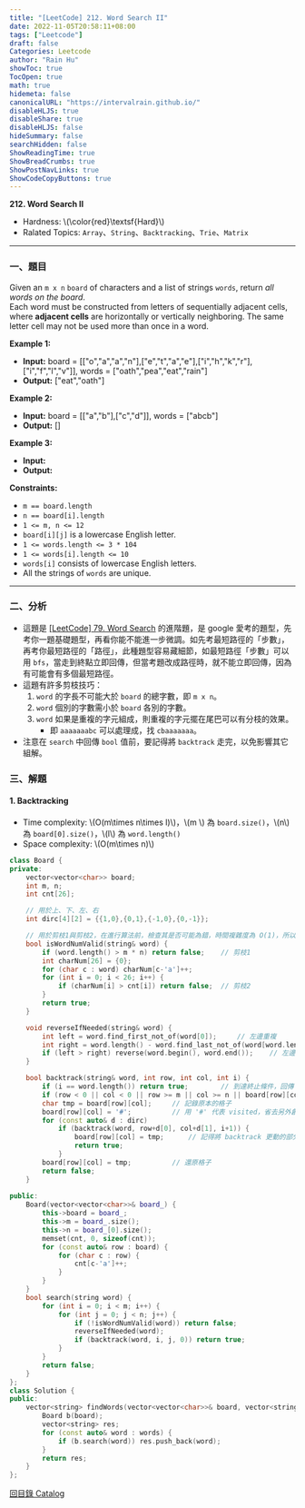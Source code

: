 ```yaml
---
title: "[LeetCode] 212. Word Search II"
date: 2022-11-05T20:58:11+08:00
tags: ["Leetcode"]
draft: false
Categories: Leetcode
author: "Rain Hu"
showToc: true
TocOpen: true
math: true
hidemeta: false
canonicalURL: "https://intervalrain.github.io/"
disableHLJS: true
disableShare: true
disableHLJS: false
hideSummary: false
searchHidden: false
ShowReadingTime: true
ShowBreadCrumbs: true
ShowPostNavLinks: true
ShowCodeCopyButtons: true
---
```

**212. Word Search II**
+ Hardness: \\(\color{red}\textsf{Hard}\\)
+ Ralated Topics: `Array`、`String`、`Backtracking`、`Trie`、`Matrix`
---
### 一、題目
Given an `m x n` `board` of characters and a list of strings `words`, return *all words on the board*.  
Each word must be constructed from letters of sequentially adjacent cells, where **adjacent cells** are horizontally or vertically neighboring. The same letter cell may not be used more than once in a word.

**Example 1:**  
+ **Input:** board = [["o","a","a","n"],["e","t","a","e"],["i","h","k","r"],["i","f","l","v"]], words = ["oath","pea","eat","rain"]  
+ **Output:** ["eat","oath"]  

**Example 2:**
+ **Input:** board = [["a","b"],["c","d"]], words = ["abcb"]
+ **Output:** []

**Example 3:**
+ **Input:** 
+ **Output:** 

**Constraints:**
+ `m == board.length`
+ `n == board[i].length`
+ `1 <= m, n <= 12`
+ `board[i][j]` is a lowercase English letter.
+ `1 <= words.length <= 3 * 104`
+ `1 <= words[i].length <= 10`
+ `words[i]` consists of lowercase English letters.
+ All the strings of `words` are unique.

---

### 二、分析
+ 這題是 [[LeetCode] 79. Word Search](/leetcode/79) 的進階題，是 google 愛考的題型，先考你一題基礎題型，再看你能不能進一步微調。如先考最短路徑的「步數」，再考你最短路徑的「路徑」，此種題型容易藏細節，如最短路徑「步數」可以用 `bfs`，當走到終點立即回傳，但當考題改成路徑時，就不能立即回傳，因為有可能會有多個最短路徑。
+ 這題有許多剪枝技巧：  
    1. `word` 的字長不可能大於 `board` 的總字數，即 `m x n`。
    2. `word` 個別的字數需小於 `board` 各別的字數。
    3. `word` 如果是重複的字元組成，則重複的字元擺在尾巴可以有分枝的效果。
        + 即 `aaaaaaabc` 可以處理成，找 `cbaaaaaaa`。
+ 注意在 `search` 中回傳 `bool` 值前，要記得將 `backtrack` 走完，以免影響其它組解。

### 三、解題
#### 1. Backtracking
+ Time complexity: \\(O(m\times n\times l)\\)，\\(m \\) 為 `board.size()`，\\(n\\) 為 `board[0].size()`，\\(l\\) 為 `word.length()`
+ Space complexity: \\(O(m\times n)\\)
```C++
class Board {
private:
    vector<vector<char>> board;
    int m, n;
    int cnt[26];

    // 用於上、下、左、右
    int dirc[4][2] = {{1,0},{0,1},{-1,0},{0,-1}};

    // 用於剪枝1與剪枝2，在進行算法前，檢查其是否可能為錯，時間複雜度為 O(1)，所以可以大大降低耗時。
    bool isWordNumValid(string& word) {
        if (word.length() > m * n) return false;    // 剪枝1
        int charNum[26] = {0};
        for (char c : word) charNum[c-'a']++;
        for (int i = 0; i < 26; i++) {
            if (charNum[i] > cnt[i]) return false;  // 剪枝2
        }
        return true;
    }

    void reverseIfNeeded(string& word) {
        int left = word.find_first_not_of(word[0]);     // 左邊重複
        int right = word.length() - word.find_last_not_of(word[word.length()-1]);       // 右邊重複
        if (left > right) reverse(word.begin(), word.end());    // 左邊重複較長，則翻轉字串
    }

    bool backtrack(string& word, int row, int col, int i) {
        if (i == word.length()) return true;        // 到達終止條件，回傳 true
        if (row < 0 || col < 0 || row >= m || col >= n || board[row][col] != word[i]) return false;     // out of bound 或不符合
        char tmp = board[row][col];     // 記錄原本的格子
        board[row][col] = '#';          // 用 '#' 代表 visited，省去另外創一個 visited 來記錄是否拜訪過
        for (const auto& d : dirc)
            if (backtrack(word, row+d[0], col+d[1], i+1)) {
                board[row][col] = tmp;      // 記得將 backtrack 更動的部分走完，以免影響其它組解
                return true;
            }
        board[row][col] = tmp;          // 還原格子
        return false;
    }
    
public:
    Board(vector<vector<char>>& board_) {
        this->board = board_;
        this->m = board_.size();
        this->n = board_[0].size();
        memset(cnt, 0, sizeof(cnt));
        for (const auto& row : board) {
            for (char c : row) {
                cnt[c-'a']++;
            }
        }
    }
    bool search(string word) {
        for (int i = 0; i < m; i++) {
            for (int j = 0; j < n; j++) {
                if (!isWordNumValid(word)) return false;
                reverseIfNeeded(word);
                if (backtrack(word, i, j, 0)) return true;
            }
        }
        return false;
    }
};
class Solution {
public:
    vector<string> findWords(vector<vector<char>>& board, vector<string>& words) {
        Board b(board);
        vector<string> res;
        for (const auto& word : words) {
            if (b.search(word)) res.push_back(word);
        }
        return res;
    }
};
```
[回目錄 Catalog](/leetcode)